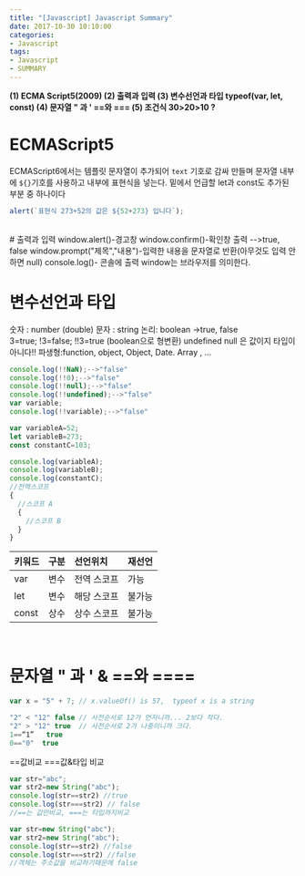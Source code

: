 ```yaml
---
title: "[Javascript] Javascript Summary"
date: 2017-10-30 10:10:00
categories:
- Javascript
tags:
- Javascript
- SUMMARY
---
```

**(1) ECMA Script5(2009)
(2) 출력과 입력
(3) 변수선언과 타입 typeof(var, let, const)
(4) 문자열 " 과 ' ==와 ===
(5) 조건식 30>20>10 ?**

# ECMAScript5
ECMAScript6에서는 템플릿 문자열이 추가되어 `text` 기호로 감싸 만들며 문자열 내부에 `${}`기호를 사용하고 내부에 표현식을 넣는다. 밑에서 언급할 let과 const도 추가된 부분 중 하나이다
```javascript
alert(`표현식 273+52의 값은 ${52+273} 입니다`);
```
<br>
# 출력과 입력
window.alert()-경고창
window.confirm()-확인창 출력 -->true, false
window.prompt("제목","내용")-입력한 내용을 문자열로 반환(아무것도 입력 안하면 null)
console.log()- 콘솔에 출력
window는 브라우저를  의미한다.
<br>

# 변수선언과 타입
숫자 : number (double)
문자 : string
논리: boolean ->true, false   
        3=true;  !3=false;  !!3=true (boolean으로 형변환)
undefined
 null 은 값이지 타입이 아니다!!
파생형:function, object, Object, Date. Array , ...
```javascript
console.log(!!NaN);-->"false"
console.log(!!0);-->"false"
console.log(!!null);-->"false"
console.log(!!undefined);-->"false"
var variable;
console.log(!!variable);-->"false"

var variableA=52;
let variableB=273;
const constantC=103;

console.log(variableA);
console.log(variableB);
console.log(constantC);
//전역스코프
{
  //스코프 A
  {
    //스코프 B
  }
}
```
| 키워드 | 구분 | 선언위치 | 재선언|
| :-------- | :-------- | :-------- |:-------|
| var | 변수 | 전역 스코프 | 가능 |
| let | 변수 | 해당 스코프 | 불가능 |
| const | 상수 | 상수 스코프 | 불가능 |
<br>

# 문자열 " 과 ' &  ==와 ====
```javascript
var x = "5" + 7; // x.valueOf() is 57,  typeof x is a string

"2" < "12" false // 사전순서로 12가 먼저니까... 2보다 작다.
"2" > "12" true  // 사전순서로 2가 나중이니까 크다.
1==“1”   true
0=="0"  true
```
==값비교
===값&타입 비교
```javascript
var str="abc";
var str2=new String("abc");
console.log(str==str2) //true
console.log(str===str2) // false
//==는 값만비교, ===는 타입까지비교

var str=new String("abc");
var str2=new String("abc");
console.log(str==str2) //false
console.log(str===str2) //false
//객체는 주소값을 비교하기때문에 false
```
